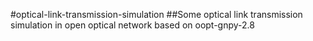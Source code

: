 #optical-link-transmission-simulation
##Some optical link transmission simulation in open optical network based on oopt-gnpy-2.8
